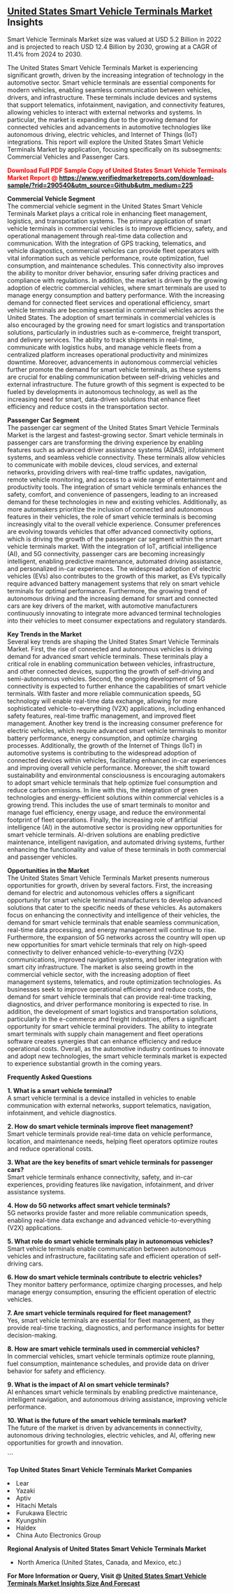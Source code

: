 <h2><a href="https://www.verifiedmarketreports.com/download-sample/?rid=290540&amp;utm_source=Github&amp;utm_medium=225" target="_blank">United States Smart Vehicle Terminals Market</a> Insights</h2><p>Smart Vehicle Terminals Market size was valued at USD 5.2 Billion in 2022 and is projected to reach USD 12.4 Billion by 2030, growing at a CAGR of 11.4% from 2024 to 2030.</p><p> <p>The United States Smart Vehicle Terminals Market is experiencing significant growth, driven by the increasing integration of technology in the automotive sector. Smart vehicle terminals are essential components for modern vehicles, enabling seamless communication between vehicles, drivers, and infrastructure. These terminals include devices and systems that support telematics, infotainment, navigation, and connectivity features, allowing vehicles to interact with external networks and systems. In particular, the market is expanding due to the growing demand for connected vehicles and advancements in automotive technologies like autonomous driving, electric vehicles, and Internet of Things (IoT) integrations. This report will explore the United States Smart Vehicle Terminals Market by application, focusing specifically on its subsegments: Commercial Vehicles and Passenger Cars. <strong><p><span class=""><span style="color: #ff0000;"><strong>Download Full PDF Sample Copy of United States Smart Vehicle Terminals Market Report</strong> @ </span><a href="https://www.verifiedmarketreports.com/download-sample/?rid=290540&amp;utm_source=Github&amp;utm_medium=225" target="_blank">https://www.verifiedmarketreports.com/download-sample/?rid=290540&amp;utm_source=Github&amp;utm_medium=225</a></span></p></strong></p> <p><strong>Commercial Vehicle Segment</strong><br> The commercial vehicle segment in the United States Smart Vehicle Terminals Market plays a critical role in enhancing fleet management, logistics, and transportation systems. The primary application of smart vehicle terminals in commercial vehicles is to improve efficiency, safety, and operational management through real-time data collection and communication. With the integration of GPS tracking, telematics, and vehicle diagnostics, commercial vehicles can provide fleet operators with vital information such as vehicle performance, route optimization, fuel consumption, and maintenance schedules. This connectivity also improves the ability to monitor driver behavior, ensuring safer driving practices and compliance with regulations. In addition, the market is driven by the growing adoption of electric commercial vehicles, where smart terminals are used to manage energy consumption and battery performance. With the increasing demand for connected fleet services and operational efficiency, smart vehicle terminals are becoming essential in commercial vehicles across the United States. The adoption of smart terminals in commercial vehicles is also encouraged by the growing need for smart logistics and transportation solutions, particularly in industries such as e-commerce, freight transport, and delivery services. The ability to track shipments in real-time, communicate with logistics hubs, and manage vehicle fleets from a centralized platform increases operational productivity and minimizes downtime. Moreover, advancements in autonomous commercial vehicles further promote the demand for smart vehicle terminals, as these systems are crucial for enabling communication between self-driving vehicles and external infrastructure. The future growth of this segment is expected to be fueled by developments in autonomous technology, as well as the increasing need for smart, data-driven solutions that enhance fleet efficiency and reduce costs in the transportation sector.</p> <p><strong>Passenger Car Segment</strong><br> The passenger car segment of the United States Smart Vehicle Terminals Market is the largest and fastest-growing sector. Smart vehicle terminals in passenger cars are transforming the driving experience by enabling features such as advanced driver assistance systems (ADAS), infotainment systems, and seamless vehicle connectivity. These terminals allow vehicles to communicate with mobile devices, cloud services, and external networks, providing drivers with real-time traffic updates, navigation, remote vehicle monitoring, and access to a wide range of entertainment and productivity tools. The integration of smart vehicle terminals enhances the safety, comfort, and convenience of passengers, leading to an increased demand for these technologies in new and existing vehicles. Additionally, as more automakers prioritize the inclusion of connected and autonomous features in their vehicles, the role of smart vehicle terminals is becoming increasingly vital to the overall vehicle experience. Consumer preferences are evolving towards vehicles that offer advanced connectivity options, which is driving the growth of the passenger car segment within the smart vehicle terminals market. With the integration of IoT, artificial intelligence (AI), and 5G connectivity, passenger cars are becoming increasingly intelligent, enabling predictive maintenance, automated driving assistance, and personalized in-car experiences. The widespread adoption of electric vehicles (EVs) also contributes to the growth of this market, as EVs typically require advanced battery management systems that rely on smart vehicle terminals for optimal performance. Furthermore, the growing trend of autonomous driving and the increasing demand for smart and connected cars are key drivers of the market, with automotive manufacturers continuously innovating to integrate more advanced terminal technologies into their vehicles to meet consumer expectations and regulatory standards.</p> <p><strong>Key Trends in the Market</strong><br> Several key trends are shaping the United States Smart Vehicle Terminals Market. First, the rise of connected and autonomous vehicles is driving demand for advanced smart vehicle terminals. These terminals play a critical role in enabling communication between vehicles, infrastructure, and other connected devices, supporting the growth of self-driving and semi-autonomous vehicles. Second, the ongoing development of 5G connectivity is expected to further enhance the capabilities of smart vehicle terminals. With faster and more reliable communication speeds, 5G technology will enable real-time data exchange, allowing for more sophisticated vehicle-to-everything (V2X) applications, including enhanced safety features, real-time traffic management, and improved fleet management. Another key trend is the increasing consumer preference for electric vehicles, which require advanced smart vehicle terminals to monitor battery performance, energy consumption, and optimize charging processes. Additionally, the growth of the Internet of Things (IoT) in automotive systems is contributing to the widespread adoption of connected devices within vehicles, facilitating enhanced in-car experiences and improving overall vehicle performance. Moreover, the shift toward sustainability and environmental consciousness is encouraging automakers to adopt smart vehicle terminals that help optimize fuel consumption and reduce carbon emissions. In line with this, the integration of green technologies and energy-efficient solutions within commercial vehicles is a growing trend. This includes the use of smart terminals to monitor and manage fuel efficiency, energy usage, and reduce the environmental footprint of fleet operations. Finally, the increasing role of artificial intelligence (AI) in the automotive sector is providing new opportunities for smart vehicle terminals. AI-driven solutions are enabling predictive maintenance, intelligent navigation, and automated driving systems, further enhancing the functionality and value of these terminals in both commercial and passenger vehicles.</p> <p><strong>Opportunities in the Market</strong><br> The United States Smart Vehicle Terminals Market presents numerous opportunities for growth, driven by several factors. First, the increasing demand for electric and autonomous vehicles offers a significant opportunity for smart vehicle terminal manufacturers to develop advanced solutions that cater to the specific needs of these vehicles. As automakers focus on enhancing the connectivity and intelligence of their vehicles, the demand for smart vehicle terminals that enable seamless communication, real-time data processing, and energy management will continue to rise. Furthermore, the expansion of 5G networks across the country will open up new opportunities for smart vehicle terminals that rely on high-speed connectivity to deliver enhanced vehicle-to-everything (V2X) communications, improved navigation systems, and better integration with smart city infrastructure. The market is also seeing growth in the commercial vehicle sector, with the increasing adoption of fleet management systems, telematics, and route optimization technologies. As businesses seek to improve operational efficiency and reduce costs, the demand for smart vehicle terminals that can provide real-time tracking, diagnostics, and driver performance monitoring is expected to rise. In addition, the development of smart logistics and transportation solutions, particularly in the e-commerce and freight industries, offers a significant opportunity for smart vehicle terminal providers. The ability to integrate smart terminals with supply chain management and fleet operations software creates synergies that can enhance efficiency and reduce operational costs. Overall, as the automotive industry continues to innovate and adopt new technologies, the smart vehicle terminals market is expected to experience substantial growth in the coming years.</p> <p><strong>Frequently Asked Questions</strong></p> <p><strong>1. What is a smart vehicle terminal?</strong><br> A smart vehicle terminal is a device installed in vehicles to enable communication with external networks, support telematics, navigation, infotainment, and vehicle diagnostics.</p> <p><strong>2. How do smart vehicle terminals improve fleet management?</strong><br> Smart vehicle terminals provide real-time data on vehicle performance, location, and maintenance needs, helping fleet operators optimize routes and reduce operational costs.</p> <p><strong>3. What are the key benefits of smart vehicle terminals for passenger cars?</strong><br> Smart vehicle terminals enhance connectivity, safety, and in-car experiences, providing features like navigation, infotainment, and driver assistance systems.</p> <p><strong>4. How do 5G networks affect smart vehicle terminals?</strong><br> 5G networks provide faster and more reliable communication speeds, enabling real-time data exchange and advanced vehicle-to-everything (V2X) applications.</p> <p><strong>5. What role do smart vehicle terminals play in autonomous vehicles?</strong><br> Smart vehicle terminals enable communication between autonomous vehicles and infrastructure, facilitating safe and efficient operation of self-driving cars.</p> <p><strong>6. How do smart vehicle terminals contribute to electric vehicles?</strong><br> They monitor battery performance, optimize charging processes, and help manage energy consumption, ensuring the efficient operation of electric vehicles.</p> <p><strong>7. Are smart vehicle terminals required for fleet management?</strong><br> Yes, smart vehicle terminals are essential for fleet management, as they provide real-time tracking, diagnostics, and performance insights for better decision-making.</p> <p><strong>8. How are smart vehicle terminals used in commercial vehicles?</strong><br> In commercial vehicles, smart vehicle terminals optimize route planning, fuel consumption, maintenance schedules, and provide data on driver behavior for safety and efficiency.</p> <p><strong>9. What is the impact of AI on smart vehicle terminals?</strong><br> AI enhances smart vehicle terminals by enabling predictive maintenance, intelligent navigation, and autonomous driving assistance, improving vehicle performance.</p> <p><strong>10. What is the future of the smart vehicle terminals market?</strong><br> The future of the market is driven by advancements in connectivity, autonomous driving technologies, electric vehicles, and AI, offering new opportunities for growth and innovation.</p> ```</p><p><strong>Top United States Smart Vehicle Terminals Market Companies</strong></p><div data-test-id=""><p><li>Lear</li><li> Yazaki</li><li> Aptiv</li><li> Hitachi Metals</li><li> Furukawa Electric</li><li> Kyungshin</li><li> Haldex</li><li> China Auto Electronics Group</li></p><div><strong>Regional Analysis of&nbsp;United States Smart Vehicle Terminals Market</strong></div><ul><li dir="ltr"><p dir="ltr">North America&nbsp;(United States, Canada, and Mexico, etc.)</p></li></ul><p><strong>For More Information or Query, Visit @&nbsp;</strong><strong><a href="https://www.verifiedmarketreports.com/product/smart-vehicle-terminals-market/?utm_source=Github&amp;utm_medium=225" target="_blank">United States Smart Vehicle Terminals Market Insights Size And Forecast</a></strong></p></div>
